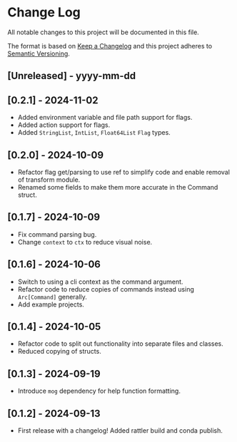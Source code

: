 # Change Log

All notable changes to this project will be documented in this file.

The format is based on [Keep a Changelog](http://keepachangelog.com/)
and this project adheres to [Semantic Versioning](http://semver.org/).

## [Unreleased] - yyyy-mm-dd

## [0.2.1] - 2024-11-02

- Added environment variable and file path support for flags.
- Added action support for flags.
- Added `StringList`, `IntList`, `Float64List` `Flag` types.

## [0.2.0] - 2024-10-09

- Refactor flag get/parsing to use ref to simplify code and enable removal of transform module.
- Renamed some fields to make them more accurate in the Command struct.

## [0.1.7] - 2024-10-09

- Fix command parsing bug.
- Change `context` to `ctx` to reduce visual noise.

## [0.1.6] - 2024-10-06

- Switch to using a cli context as the command argument.
- Refactor code to reduce copies of commands instead using `Arc[Command]` generally.
- Add example projects.

## [0.1.4] - 2024-10-05

- Refactor code to split out functionality into separate files and classes.
- Reduced copying of structs.

## [0.1.3] - 2024-09-19

- Introduce `mog` dependency for help function formatting.

## [0.1.2] - 2024-09-13

- First release with a changelog! Added rattler build and conda publish.
